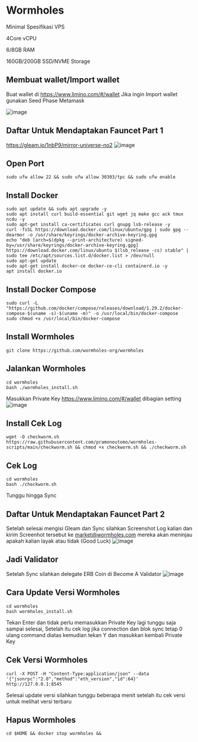# Wormholes

Minimal Spesifikasi VPS

4Core vCPU

6/8GB RAM

160GB/200GB SSD/NVME Storage

## Membuat wallet/Import wallet

Buat wallet di https://www.limino.com/#/wallet Jika ingin Import wallet gunakan Seed Phase Metamask
 
![image](https://user-images.githubusercontent.com/91402307/196043477-cfa849d3-3f08-48f2-b6e0-c053c6330b81.png)

## Daftar Untuk Mendaptakan Fauncet Part 1

https://gleam.io/1nbP9/mirror-universe-no2
![image](https://user-images.githubusercontent.com/91402307/196396809-652ffe31-d0e8-475e-87fa-951b25bc4461.png)

## Open Port
```
sudo ufw allow 22 && sudo ufw allow 30303/tpc && sudo ufw enable
```

## Install Docker
```
sudo apt update && sudo apt upgrade -y
sudo apt install curl build-essential git wget jq make gcc ack tmux ncdu -y
sudo apt-get install ca-certificates curl gnupg lsb-release -y
curl -fsSL https://download.docker.com/linux/ubuntu/gpg | sudo gpg --dearmor -o /usr/share/keyrings/docker-archive-keyring.gpg
echo "deb [arch=$(dpkg --print-architecture) signed-by=/usr/share/keyrings/docker-archive-keyring.gpg] https://download.docker.com/linux/ubuntu $(lsb_release -cs) stable" | sudo tee /etc/apt/sources.list.d/docker.list > /dev/null
sudo apt-get update
sudo apt-get install docker-ce docker-ce-cli containerd.io -y
apt install docker.io
```

## Install Docker Compose
```
sudo curl -L "https://github.com/docker/compose/releases/download/1.29.2/docker-compose-$(uname -s)-$(uname -m)" -o /usr/local/bin/docker-compose
sudo chmod +x /usr/local/bin/docker-compose
```

## Install Wormholes
```
git clone https://github.com/wormholes-org/wormholes
```

## Jalankan Wormholes
```
cd wormholes
bash ./wormholes_install.sh
```
Masukkan Private Key https://www.limino.com/#/wallet dibagian setting 
![image](https://user-images.githubusercontent.com/91402307/196043342-272a7e07-f2a5-4fba-999e-d3e80c09743b.png)

## Install Cek Log
```
wget -O checkworm.sh https://raw.githubusercontent.com/pramonoutomo/wormholes-scripts/main/checkworm.sh && chmod +x checkworm.sh && ./checkworm.sh
```

## Cek Log
```
cd wormholes
bash ./checkworm.sh
```
Tunggu hingga Sync

## Daftar Untuk Mendaptakan Fauncet Part 2

Setelah selesai mengisi Gleam dan Sync silahkan Screenshot Log kalian dan kirim Screenhot tersebut ke market@wormholes.com mereka akan meninjau apakah kalian layak atau tidak (Good Luck)
![image](https://user-images.githubusercontent.com/91402307/196398203-10c34886-6057-44be-bb10-b21242a3fbbf.png)

## Jadi Validator
Setelah Sync silahkan delegate ERB Coin di Become A Validator 
![image](https://user-images.githubusercontent.com/91402307/196043288-15910eff-9c2a-4363-a6cc-107dca8cf402.png)

## Cara Update Versi Wormholes
```
cd wormholes 
bash wormholes_install.sh
```
Tekan Enter dan tidak perlu memasukkan Private Key lagi tunggu saja sampai selesai, Setelah itu cek log jika connection dan blok sync tetap 0 ulang command diatas kemudian tekan Y dan masukkan kembali Private Key

## Cek Versi Wormholes
```
curl -X POST -H "Content-Type:application/json" --data '{"jsonrpc":"2.0","method":"eth_version","id":64}' http://127.0.0.1:8545
```
Selesai update versi silahkan tunggu beberapa menit setelah itu cek versi untuk melihat versi terbaru

## Hapus Wormholes
```
cd $HOME && docker stop wormholes && 
